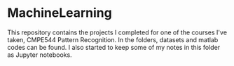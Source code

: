 # MachineLearning

This repository contains the projects I completed for one of the courses I've taken, CMPE544 Pattern Recognition. In the folders, datasets and matlab codes can be found. I also started to keep some of my notes in this folder as Jupyter notebooks.

